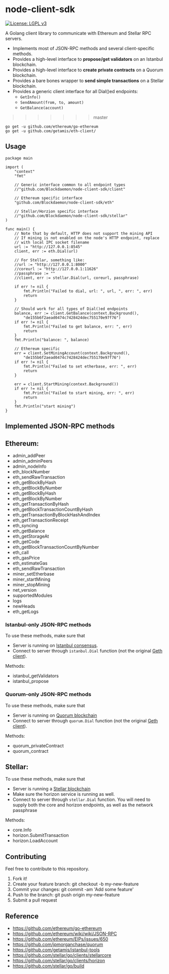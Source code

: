 node-client-sdk
===============

[![License: LGPL v3](https://img.shields.io/badge/License-LGPL%20v3-blue.svg)](https://www.gnu.org/licenses/lgpl-3.0)
<!--
[![Travis](https://img.shields.io/travis/rust-lang/rust.svg)](https://travis-ci.org/getamis/eth-client)
[![Go Report Card](https://goreportcard.com/badge/github.com/getamis/eth-client)](https://goreportcard.com/report/github.com/getamis/eth-client)
-->

A Golang client library to communicate with Ethereum and Stellar RPC servers.
* Implements most of JSON-RPC methods and several client-specific methods.
* Provides a high-level interface to **propose/get validators** on an Istanbul blockchain.
* Provides a high-level interface to **create private contracts** on a Quorum blockchain.
* Provides a bare bones wrapper to **send simple transactions** on a Stellar blockchain.
* Provides a generic client interface for all Dial()ed endpoints:
  * `GetInfo()`
  * `SendAmount(from, to, amount)`
  * `GetBalance(account)`
>>>>>>> master

```
go get -u github.com/ethereum/go-ethereum
go get -u github.com/getamis/eth-client/

```
Usage
-----
```golang
package main

import (
	"context"
	"fmt"

	// Generic interface common to all endpoint types
	//"github.com/Blockdaemon/node-client-sdk/client"

	// Ethereum specific interface
	"github.com/Blockdaemon/node-client-sdk/eth"

	// Stellar/Horzion specific interface
	//"github.com/Blockdaemon/node-client-sdk/stellar"
)

func main() {
	// Note that by default, HTTP does not support the mining API
	// If mining is not enabled on the node's HTTP endpoint, replace
	// with local IPC socket filename
	url := "http://127.0.0.1:8545"
	client, err := eth.Dial(url)

	// For Stellar, something like:
	//url := "http://127.0.0.1:8000"
	//coreurl := "http://127.0.0.1:11626"
	//passphrase := ""
	//client, err := stellar.Dial(url, coreurl, passphrase)

	if err != nil {
		fmt.Println("Failed to dial, url: ", url, ", err: ", err)
		return
	}

	// Should work for all types of Dial()ed endpoints
	balance, err := client.GetBalance(context.Background(),
		"de155b6f2aead0474c7428424dec755170e97f76")
	if err != nil {
		fmt.Println("Failed to get balance, err: ", err)
		return
	}
	fmt.Println("balance: ", balance)

	// Ethereum specific
	err = client.SetMiningAccount(context.Background(),
		"de155b6f2aead0474c7428424dec755170e97f76")
	if err != nil {
		fmt.Println("Failed to set etherbase, err: ", err)
		return
	}

	err = client.StartMining(context.Background())
	if err != nil {
		fmt.Println("Failed to start mining, err: ", err)
		return
	}
	fmt.Println("start mining")
}

```

Implemented JSON-RPC methods
----------------------------

## Ethereum:

* admin_addPeer
* admin_adminPeers
* admin_nodeInfo
* eth_blockNumber
* eth_sendRawTransaction
* eth_getBlockByHash
* eth_getBlockByNumber
* eth_getBlockByHash
* eth_getBlockByNumber
* eth_getTransactionByHash
* eth_getBlockTransactionCountByHash
* eth_getTransactionByBlockHashAndIndex
* eth_getTransactionReceipt
* eth_syncing
* eth_getBalance
* eth_getStorageAt
* eth_getCode
* eth_getBlockTransactionCountByNumber
* eth_call
* eth_gasPrice
* eth_estimateGas
* eth_sendRawTransaction
* miner_setEtherbase
* miner_startMining
* miner_stopMining
* net_version
* supportedModules
* logs
* newHeads
* eth_getLogs

### Istanbul-only JSON-RPC methods
To use these methods, make sure that
* Server is running on [Istanbul consensus](https://github.com/ethereum/EIPs/issues/650).
* Connect to server through `istanbul.Dial` function (not the original [Geth client](https://github.com/ethereum/go-ethereum/tree/master/ethclient)).

Methods:

* istanbul_getValidators
* istanbul_propose

### Quorum-only JSON-RPC methods

To use these methods, make sure that
* Server is running on [Quorum blockchain](https://github.com/jpmorganchase/quorum/wiki)
* Connect to server through `quorum.Dial` function (not the original [Geth client](https://github.com/ethereum/go-ethereum/tree/master/ethclient)).

Methods:

* quorum_privateContract
* quorum_contract

## Stellar:

To use these methods, make sure that
* Server is running a [Stellar blockchain](https://github.com/stellar/packages)
* Make sure the horizon service is running as well.
* Connect to server through `stellar.Dial` function. You will need to supply both the core and horizon endpoints, as well as the network passphrase

Methods:

* core.Info
* horizon.SubmitTransaction
* horizon.LoadAccount

Contributing
------------

Feel free to contribute to this repository.

1. Fork it!
2. Create your feature branch: git checkout -b my-new-feature
3. Commit your changes: git commit -am 'Add some feature'
4. Push to the branch: git push origin my-new-feature
5. Submit a pull request

Reference
---------

* https://github.com/ethereum/go-ethereum
* https://github.com/ethereum/wiki/wiki/JSON-RPC
* https://github.com/ethereum/EIPs/issues/650
* https://github.com/jpmorganchase/quorum
* https://github.com/getamis/istanbul-tools
* https://github.com/stellar/go/clients/stellarcore
* https://github.com/stellar/go/clients/horizon
* https://github.com/stellar/go/build
